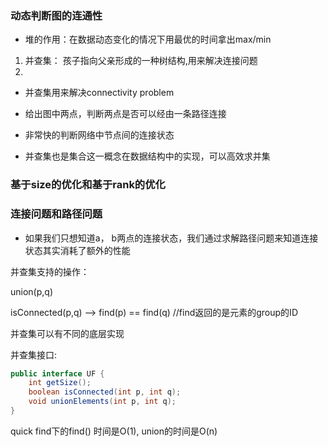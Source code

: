 ### 动态判断图的连通性

* 堆的作用：在数据动态变化的情况下用最优的时间拿出max/min

1. 并查集： 孩子指向父亲形成的一种树结构,用来解决连接问题
2. 


* 并查集用来解决connectivity problem
* 给出图中两点，判断两点是否可以经由一条路径连接

* 非常快的判断网络中节点间的连接状态
* 并查集也是集合这一概念在数据结构中的实现，可以高效求并集

### 基于size的优化和基于rank的优化



### 连接问题和路径问题

* 如果我们只想知道a， b两点的连接状态，我们通过求解路径问题来知道连接状态其实消耗了额外的性能


并查集支持的操作：

union(p,q)

isConnected(p,q)  --> find(p) == find(q)  //find返回的是元素的group的ID


并查集可以有不同的底层实现


并查集接口:


```java
public interface UF {
    int getSize();
    boolean isConnected(int p, int q);
    void unionElements(int p, int q);
}
```


quick find下的find() 时间是O(1), union的时间是O(n)
